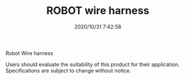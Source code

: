 ﻿---
layout: post 
title: ROBOT wire harness
is_home: true
categories: wire-harness
overview: ROBOT wire harness
series: RB
part_number: 9-1000
thumb_img: static/468-20201031154354.jpg
image: static/468-20201031154354.jpg
date: 2020/10/31 7:42:58
permalink: /wire-cable/robot-wire-harness.html
---

Robot Wire harness

Users should evaluate the suitability of this product for their application. Specifications are subject to change without notice. 



